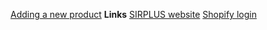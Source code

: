 [Adding a new product](newproduct)
**Links**
[SIRPLUS website](https://sirplus.co.uk)
[Shopify login](https://sirplus.myshopify.com/admin)